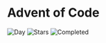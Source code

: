 # Advent of Code

![Day](https://img.shields.io/badge/day%20📅-7-blue) ![Stars](https://img.shields.io/badge/stars%20⭐-12-yellow) ![Completed](https://img.shields.io/badge/days%20completed-6-red)